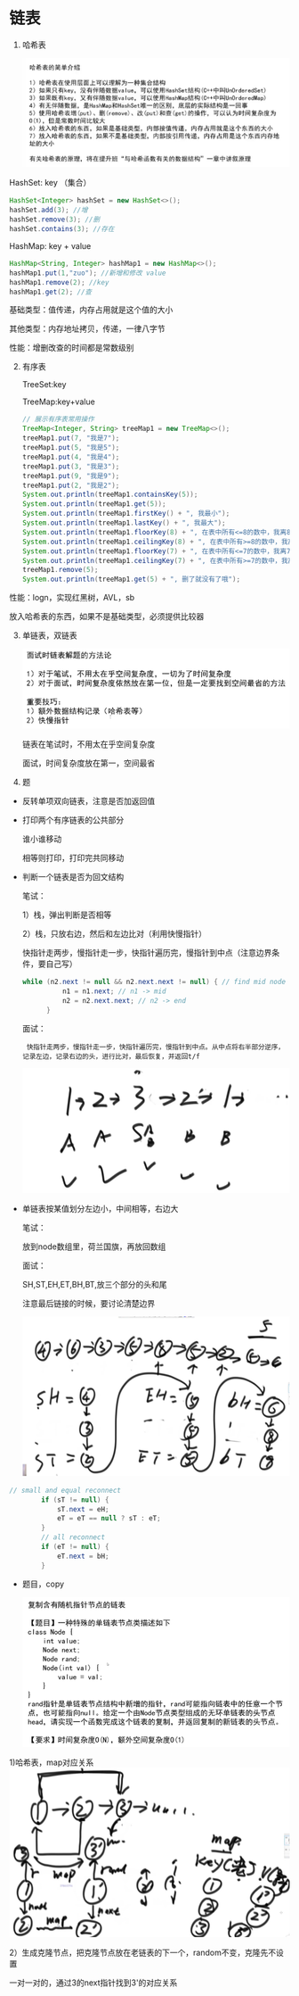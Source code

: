 # 链表

1. 哈希表

   ![哈希](appendix\哈希.png)

HashSet: key （集合）

```java
HashSet<Integer> hashSet = new HashSet<>();
hashSet.add(3); //增
hashSet.remove(3); //删
hashSet.contains(3); //存在
```

HashMap: key + value

```java
HashMap<String, Integer> hashMap1 = new HashMap<>();
hashMap1.put(1,"zuo"); //新增和修改 value
hashMap1.remove(2); //key
hashMap1.get(2); //查

```

基础类型：值传递，内存占用就是这个值的大小

其他类型：内存地址拷贝，传递，一律八字节

性能：增删改查的时间都是常数级别



2. 有序表

   TreeSet:key 

   TreeMap:key+value

   ```java
   // 展示有序表常用操作
   TreeMap<Integer, String> treeMap1 = new TreeMap<>();
   treeMap1.put(7, "我是7");
   treeMap1.put(5, "我是5");
   treeMap1.put(4, "我是4");
   treeMap1.put(3, "我是3");
   treeMap1.put(9, "我是9");
   treeMap1.put(2, "我是2");
   System.out.println(treeMap1.containsKey(5));
   System.out.println(treeMap1.get(5));
   System.out.println(treeMap1.firstKey() + ", 我最小");
   System.out.println(treeMap1.lastKey() + ", 我最大");
   System.out.println(treeMap1.floorKey(8) + ", 在表中所有<=8的数中，我离8最近");
   System.out.println(treeMap1.ceilingKey(8) + ", 在表中所有>=8的数中，我离8最近");
   System.out.println(treeMap1.floorKey(7) + ", 在表中所有<=7的数中，我离7最近");
   System.out.println(treeMap1.ceilingKey(7) + ", 在表中所有>=7的数中，我离7最近");
   treeMap1.remove(5);
   System.out.println(treeMap1.get(5) + ", 删了就没有了哦");
   ```

性能：logn，实现红黑树，AVL，sb

放入哈希表的东西，如果不是基础类型，必须提供比较器



3. 单链表，双链表

   ![题](appendix\链表1.png)

   链表在笔试时，不用太在乎空间复杂度

   面试，时间复杂度放在第一，空间最省

   

4. 题

- 反转单项双向链表，注意是否加返回值

- 打印两个有序链表的公共部分

  谁小谁移动

  相等则打印，打印完共同移动

- 判断一个链表是否为回文结构

  笔试：

  1）栈，弹出判断是否相等

  2）栈，只放右边，然后和左边比对（利用快慢指针）

  ​		快指针走两步，慢指针走一步，快指针遍历完，慢指针到中点（注意边界条件，要自己写）

  ```java
  while (n2.next != null && n2.next.next != null) { // find mid node
  			n1 = n1.next; // n1 -> mid
  			n2 = n2.next.next; // n2 -> end
  		}
  ```

  面试：

   	   快指针走两步，慢指针走一步，快指针遍历完，慢指针到中点。从中点将右半部分逆序，记录左边，记录右边的头，进行比对，最后恢复，并返回t/f

  ![链表](appendix\链表2.png)

- 单链表按某值划分左边小，中间相等，右边大

  笔试：

  放到node数组里，荷兰国旗，再放回数组

  面试：

  SH,ST,EH,ET,BH,BT,放三个部分的头和尾

  注意最后链接的时候，要讨论清楚边界

  ![图](appendix\链表3.png)

```java
// small and equal reconnect
		if (sT != null) {
			sT.next = eH;
			eT = eT == null ? sT : eT;
		}
		// all reconnect
		if (eT != null) {
			eT.next = bH;
		}
```

- 题目，copy

  ![题](appendix\链表4.png)

 1)哈希表，map对应关系![图](appendix\链表5.png)

2）生成克隆节点，把克隆节点放在老链表的下一个，random不变，克隆先不设置

 一对一对的，通过3的next指针找到3'的对应关系